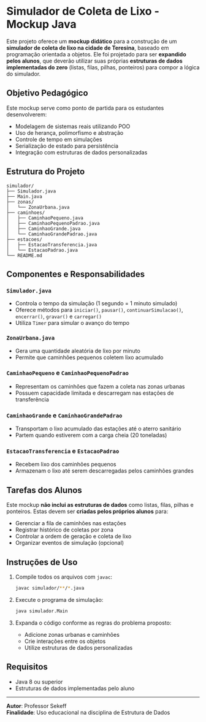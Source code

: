 # Simulador de Coleta de Lixo - Mockup Java

Este projeto oferece um **mockup didático** para a construção de um **simulador de coleta de lixo na cidade de Teresina**, baseado em programação orientada a objetos. Ele foi projetado para ser **expandido pelos alunos**, que deverão utilizar suas próprias **estruturas de dados implementadas do zero** (listas, filas, pilhas, ponteiros) para compor a lógica do simulador.

## Objetivo Pedagógico

Este mockup serve como ponto de partida para os estudantes desenvolverem:
- Modelagem de sistemas reais utilizando POO
- Uso de herança, polimorfismo e abstração
- Controle de tempo em simulações
- Serialização de estado para persistência
- Integração com estruturas de dados personalizadas

## Estrutura do Projeto

```
simulador/
├── Simulador.java
├── Main.java
├── zonas/
│   └── ZonaUrbana.java
├── caminhoes/
│   ├── CaminhaoPequeno.java
│   ├── CaminhaoPequenoPadrao.java
│   ├── CaminhaoGrande.java
│   └── CaminhaoGrandePadrao.java
├── estacoes/
│   ├── EstacaoTransferencia.java
│   └── EstacaoPadrao.java
└── README.md
```

## Componentes e Responsabilidades

### `Simulador.java`
- Controla o tempo da simulação (1 segundo = 1 minuto simulado)
- Oferece métodos para `iniciar()`, `pausar()`, `continuarSimulacao()`, `encerrar()`, `gravar()` e `carregar()`
- Utiliza `Timer` para simular o avanço do tempo

### `ZonaUrbana.java`
- Gera uma quantidade aleatória de lixo por minuto
- Permite que caminhões pequenos coletem lixo acumulado

### `CaminhaoPequeno` e `CaminhaoPequenoPadrao`
- Representam os caminhões que fazem a coleta nas zonas urbanas
- Possuem capacidade limitada e descarregam nas estações de transferência

### `CaminhaoGrande` e `CaminhaoGrandePadrao`
- Transportam o lixo acumulado das estações até o aterro sanitário
- Partem quando estiverem com a carga cheia (20 toneladas)

### `EstacaoTransferencia` e `EstacaoPadrao`
- Recebem lixo dos caminhões pequenos
- Armazenam o lixo até serem descarregadas pelos caminhões grandes

## Tarefas dos Alunos

Este mockup **não inclui as estruturas de dados** como listas, filas, pilhas e ponteiros. Estas devem ser **criadas pelos próprios alunos** para:

- Gerenciar a fila de caminhões nas estações
- Registrar histórico de coletas por zona
- Controlar a ordem de geração e coleta de lixo
- Organizar eventos de simulação (opcional)

## Instruções de Uso

1. Compile todos os arquivos com `javac`:
    ```bash
    javac simulador/**/*.java
    ```

2. Execute o programa de simulação:
    ```bash
    java simulador.Main
    ```

3. Expanda o código conforme as regras do problema proposto:
    - Adicione zonas urbanas e caminhões
    - Crie interações entre os objetos
    - Utilize estruturas de dados personalizadas

## Requisitos

- Java 8 ou superior
- Estruturas de dados implementadas pelo aluno

---

**Autor**: Professor Sekeff  
**Finalidade**: Uso educacional na disciplina de Estrutura de Dados